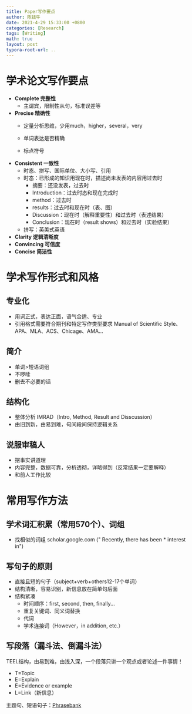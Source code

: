 ```yaml
---
title: Paper写作要点
author: 陈钱牛
date: 2021-4-29 15:33:00 +0800
categories: [Research]
tags: [Writing]
math: true
layout: post
typora-root-url: ..
---
```


# 学术论文写作要点

- **Complete 完整性**
  - 主谓宾，限制性从句，标准误差等
- **Precise 精确性**
  - 定量分析思维，少用much，higher，several，very
  - 单词表达是否精确

  - 标点符号
- **Consistent 一致性**
  - 时态、拼写、国际单位、大小写、引用
  - 时态：已形成的知识用现在时，描述尚未发表的内容用过去时
    - 摘要：还没发表，过去时
    - Introduction：过去时态和现在完成时
    - method：过去时
    - results：过去时和现在时（表、图）
    - Discussion：现在时（解释重要性）和过去时（表述结果）
    - Conclusion：现在时（result shows）和过去时（实验结果）
  - 拼写：英美式英语
- **Clarity 逻辑清晰度**
- **Convincing 可信度**
- **Concise 简洁性**

# 学术写作形式和风格

## 专业化

- 用词正式，表达正面，语气合适、专业
- 引用格式需要符合期刊和特定写作类型要求 Manual of Scientific Style、APA、MLA、ACS、Chicage、AMA...

## 简介

- 单词>短语词组
- 不啰嗦
- 删去不必要的话

## 结构化

- 整体分析 IMRAD（Intro, Method, Result and Disscussion）
- 由旧到新，由易到难，句间段间保持逻辑关系

## 说服审稿人

- 摆事实讲道理
- 内容完整，数据可靠，分析透彻，详略得到（反常结果一定要解释）
- 和前人工作比较

# 常用写作方法

## 学术词汇积累（常用570个）、词组

- 找相似的词组 scholar.google.com (" Recently, there has been * interest in")

## 写句子的原则

- 直接且短的句子（subject+verb+others12-17个单词）
- 结构清晰，容易识别，新信息放在简单句后面
- 结构紧凑
  - 时间顺序：first, second, then, finally...
  - 重复关键词、同义词替换
  - 代词
  - 学术连接词（However，in addition, etc.）

## 写段落（漏斗法、倒漏斗法）

TEEL结构，由易到难，由浅入深，一个段落只讲一个观点或者论述一件事情！

- T=Topic
- E=Explain
- E=Evidence or example
- L=Link（新信息）

主题句、短语句子：[Phrasebank](https://www.phrasebank.manchester.ac.uk/)











